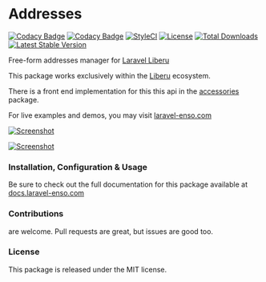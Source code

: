 # Addresses

[![Codacy Badge](https://api.codacy.com/project/badge/Grade/f03e2b973e274d71b50843b8efb3503d)](https://app.codacy.com/gh/laravel-enso/addresses?utm_source=github.com&utm_medium=referral&utm_content=laravel-enso/addresses&utm_campaign=Badge_Grade_Settings)
[![Codacy Badge](https://app.codacy.com/project/badge/Grade/9d92f0155608491583aa6ae4a7c6ec72)](https://www.codacy.com/gh/laravel-enso/addresses?utm_source=github.com&amp;utm_medium=referral&amp;utm_content=laravel-enso/addresses&amp;utm_campaign=Badge_Grade)
[![StyleCI](https://github.styleci.io/repos/113445673/shield?branch=master)](https://github.styleci.io/repos/113445673)
[![License](https://poser.pugx.org/laravel-enso/addresses/license)](https://packagist.org/packages/laravel-enso/addresses)
[![Total Downloads](https://poser.pugx.org/laravel-enso/addresses/downloads)](https://packagist.org/packages/laravel-enso/addresses)
[![Latest Stable Version](https://poser.pugx.org/laravel-enso/addresses/version)](https://packagist.org/packages/laravel-enso/addresses)

Free-form addresses manager for [Laravel Liberu](https://github.com/laravel-enso/Liberu)

This package works exclusively within the [Liberu](https://github.com/laravel-enso/Liberu) ecosystem.

There is a front end implementation for this this api in the [accessories](https://github.com/enso-ui/accessories) package.

For live examples and demos, you may visit [laravel-enso.com](https://www.laravel-enso.com)

[![Screenshot](https://laravel-enso.github.io/addresses/screenshots/bulma_041_thumb.png)](https://laravel-enso.github.io/addresses/screenshots/bulma_041.png)

[![Screenshot](https://laravel-enso.github.io/addresses/screenshots/bulma_042_thumb.png)](https://laravel-enso.github.io/addresses/screenshots/bulma_042.png)

### Installation, Configuration & Usage

Be sure to check out the full documentation for this package available at [docs.laravel-enso.com](https://docs.laravel-enso.com/backend/addresses.html)

### Contributions

are welcome. Pull requests are great, but issues are good too.

### License

This package is released under the MIT license.
